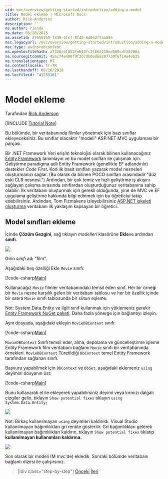 ```yaml
---
uid: mvc/overview/getting-started/introduction/adding-a-model
title: Model ekleme | Microsoft Docs
author: Rick-Anderson
description: ''
ms.author: riande
ms.date: 05/28/2015
ms.assetid: 276552b5-f349-4fcf-8f40-6d042f7aa88e
msc.legacyurl: /mvc/overview/getting-started/introduction/adding-a-model
msc.type: authoredcontent
ms.openlocfilehash: a7326cefd52feb63fc2f602210ed560cdf28706a
ms.sourcegitcommit: 45ac74e400f9f2b7dbded66297730f6f14a4eb25
ms.translationtype: MT
ms.contentlocale: tr-TR
ms.lasthandoff: 08/16/2018
ms.locfileid: "41753161"
---
```

<a name="adding-a-model"></a>Model ekleme
====================
Tarafından [Rick Anderson](https://github.com/Rick-Anderson)

[!INCLUDE [Tutorial Note](sample/code-location.md)]

Bu bölümde, bir veritabanında filmler yönetmek için bazı sınıflar ekleyeceksiniz. Bu sınıflar olacaktır &quot;modeli&quot; ASP.NET MVC uygulaması bir parçası.

Bir .NET Framework Veri erişim teknolojisi olarak bilinen kullanacağınız [Entity Framework](https://docs.microsoft.com/ef/) tanımlayın ve bu model sınıfları ile çalışmak için. Geliştirme paradigma adlı Entity Framework (genellikle EF adlandırılır) destekler *Code First*. Kod ilk basit sınıfları yazarak model nesneleri oluşturmanızı sağlar. (Bu olarak da bilinen POCO sınıfları arasındadır &quot;düz eski CLR nesnesi.&quot;) Ardından, bir çok temiz ve hızlı geliştirme iş akışını sağlayan çalışma sırasında sınıflardan oluşturduğunuz veritabanına sahip olabilir. İlk veritabanı oluşturmak için gerekli olduğunda, yine de MVC ve EF uygulama geliştirme hakkında bilgi edinmek için bu öğreticiyi takip edebilirsiniz. Ardından, Tom Fizmakens izleyebilirsiniz [ASP.NET iskeleti oluşturma](xref:visual-studio/overview/2013/aspnet-scaffolding-overview) veritabanı ilk yaklaşım kapsayan bir öğretici.

## <a name="adding-model-classes"></a>Model sınıfları ekleme

İçinde **Çözüm Gezgini**, sağ tıklayın *modelleri* klasörüne **Ekle**ve ardından **sınıfı**.

![](adding-a-model/_static/image1.png)

Girin *sınıfı* adı &quot;film&quot;.

Aşağıdaki beş özelliği Ekle `Movie` sınıfı:

[!code-csharp[Main](adding-a-model/samples/sample1.cs)]

Kullanacağız `Movie` filmler veritabanındaki temsil eden sınıf. Her bir örneği bir `Movie` nesne karşılık gelen bir veritabanı tablosu ve her bir özellik içinde bir satıra `Movie` sınıfı tablosunda bir sütun eşleme.

Not: System.Data.Entity ve ilgili sınıf kullanmak için yüklemeniz gerekir [Entity Framework NuGet paketi](https://www.nuget.org/packages/EntityFramework/). Daha fazla yönerge için bağlantıyı izleyin.

Aynı dosyada, aşağıdaki ekleyin `MovieDBContext` sınıfı:

[!code-csharp[Main](adding-a-model/samples/sample2.cs?highlight=2,15-18)]

`MovieDBContext` Sınıfı temsil eder, alma, depolama ve güncelleştirme işleme Entity Framework film veritabanı bağlamı `Movie` sınıfı bir veritabanında örnekleri. `MovieDBContext` Türetildiği `DbContext` temel Entity Framework tarafından sağlanan sınıfı.

Başvuru yapabilmek için `DbContext` ve `DbSet`, aşağıdaki eklemeniz `using` deyimini dosyanın üst:

[!code-csharp[Main](adding-a-model/samples/sample3.cs)]

Bunu kullanarak el ile ekleyerek yapabilirsiniz deyimi veya kırmızı dalgalı çizgiler gelin, tıklayın `Show potential fixes` tıklayın `using System.Data.Entity;`

![](adding-a-model/_static/image2.png)

Not: Birkaç kullanılmayan `using` deyimleri kaldırıldı. Visual Studio kullanılmayan bağımlılıkları gri renkte gösterilir. Gri bağımlılıkları gelerek kullanılmayan bağımlılıkları kaldırın, tıklayın `Show potential fixes` tıklatıp **kullanılmayan kullanımları kaldırma.**

![](adding-a-model/_static/image3.png)

Son olarak bir modeli (M mvc'de) ekledik. Sonraki bölümde veritabanı bağlantı dizesi ile çalışırsınız.

> [!div class="step-by-step"]
> [Önceki](adding-a-view.md)
> [İleri](creating-a-connection-string.md)
